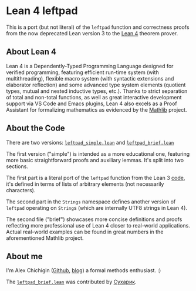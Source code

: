 # Lean 4 leftpad

This is a port (but not literal) of the `leftpad` function and correctness proofs
from the now deprecated Lean version 3 to the [Lean 4](https://lean-lang.org/)
theorem prover.


## About Lean 4

Lean 4 is a Dependently-Typed Programming Language designed for verified
programming, featuring efficient run-time system (with multithreading), flexible
macro system (with syntactic extensions and elaborator reflection) and some
advanced type system elements (quotient types, mutual and nested inductive
types, etc.). Thanks to strict separation of total and non-total functions,
as well as great interactive development support via VS Code and Emacs plugins,
Lean 4 also excels as a Proof Assistant for formalizing mathematics as evidenced
by the [Mathlib](https://github.com/leanprover-community/mathlib4) project.


## About the Code

There are two versions: [`leftpad_simple.lean`](./leftpad_simple.lean) and
[`leftpad_brief.lean`](./leftpad_brief.lean)

The first version ("simple") is intended as a more educational one, featuring more
basic straightforward proofs and auxiliary lemmas. It's split into two
sections.

The first part is a literal port of the `leftpad` function from the
Lean 3 [code](../leanprover/leftpad.lean), it's defined in terms of lists of
arbitrary elements (not necessarily characters).

The second part in the `Strings` namespace defines another version of `leftpad`
operating on `String`s (which are internally UTF8 strings in Lean 4).

The second file ("brief") showcases more concise definitions and proofs reflecting
more professional use of Lean 4 closer to real-world applications. Actual real-world
examples can be found in great numbers in the aforementioned Mathlib project.


## About me

I'm Alex Chichigin ([Github](https://github.com/gabriel-fallen/),
[blog](https://dev.to/gabrielfallen)) a formal methods enthusiast. :)

The [`leftpad_brief.lean`](./leftpad_brief.lean) was contributed by
[Сухарик](https://github.com/suhr).

